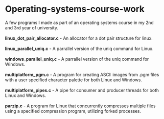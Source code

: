 # Operating-systems-course-work
 A few programs I made as part of an operating systems course in my 2nd and 3rd year of university.<br/><br/>
 **linux_dot_pair_allocator.c** - An allocator for a dot pair structure for linux.<br/><br/>
 **linux_parallel_uniq.c** - A parrallel version of the uniq command for Linux.<br/><br/>
 **windows_parallel_uniq.c** - A parrallel version of the uniq command for Windows.<br/><br/>
 **multiplatform_pgm.c** - A program for creating ASCII images from .pgm files with a user specified character palette for both Linux and Windows.<br/><br/>
 **multiplatform_pipes.c** - A pipe for consumer and producer threads for both Linux and Windows.<br/><br/>
 **parzip.c** - A program for Linux that concurrently compresses multiple files using a specified compression program, utilizing forked processes.<br/><br/>
 
